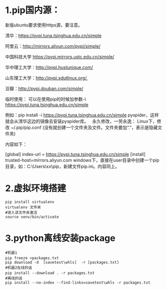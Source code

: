 # 1.pip国内源：
新版ubuntu要求使用https源，要注意。

清华：https://pypi.tuna.tsinghua.edu.cn/simple

阿里云：http://mirrors.aliyun.com/pypi/simple/

中国科技大学 https://pypi.mirrors.ustc.edu.cn/simple/

华中理工大学：http://pypi.hustunique.com/

山东理工大学：http://pypi.sdutlinux.org/ 

豆瓣：http://pypi.douban.com/simple/

临时使用：
可以在使用pip的时候加参数-i https://pypi.tuna.tsinghua.edu.cn/simple

例如：pip install -i https://pypi.tuna.tsinghua.edu.cn/simple pyspider，这样就会从清华这边的镜像去安装pyspider库。
 
永久修改，一劳永逸：
Linux下，修改 ~/.pip/pip.conf (没有就创建一个文件夹及文件。文件夹要加“.”，表示是隐藏文件夹)

内容如下：

[global]
index-url = https://pypi.tuna.tsinghua.edu.cn/simple
[install]
trusted-host=mirrors.aliyun.com
windows下，直接在user目录中创建一个pip目录，如：C:\Users\xx\pip，新建文件pip.ini。内容同上。

# 2.虚拟环境搭建
```shell
pip install virtualenv
virtualenv 文件夹
#进入该文件夹激活
source venv/bin/activate
```
# 3.python离线安装package
```shell
#机器1
pip freeze >packages.txt　
pip download -d  [savetest\whls]  -r [packages.txt]
#机器2在线的话
pip install --download . -r packages.txt　
#离线的话
pip install --no-index --find-links=savetest\whls -r packages.txt
```